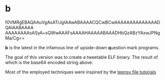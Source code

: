 # b

f0VMRgEBAQAAuVgAsATrJgIAAwABAAAACQCwBCwAAAAAAAAAAAAAADQAIAABAAAA
AAAAAAAAsASyA+sQWwAAAFsAAAAHAAAAABAAADHbQzABzYAxwJPNgMa/Cg==



**b** is the latest in the infamous line of upside-down **q**uestion mark programs.

The goal of this version was to create a tweetable ELF binary. The result of which is the base64 encoded string above.

Most of the employed techniques were inspired by the [teensy file tutorials](http://www.muppetlabs.com/~breadbox/software/tiny/)
